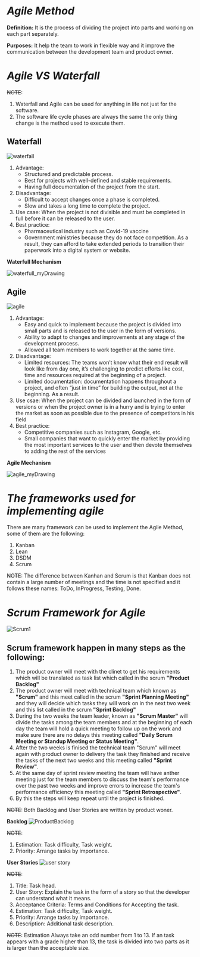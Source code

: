# _Agile Method_
**Definition:**
It is the process of dividing the project into parts and working on each part separately.

**Purposes:**
It help the team to work in flexible way and it improve the communication between the development team and product owner.

# _Agile VS Waterfall_

~~NOTE~~: 
1. Waterfall and Agile can be used for anything in life not just for the software.
2. The software life cycle phases are always the same the only thing change is the method used to execute them. 

## **Waterfall**


![waterfall](../image/waterfall.jpg)
1. Advantage: 
   * Structured and predictable process.
   * Best for projects with well-defined and stable requirements.
   * Having full documentation of the project from the start.
2. Disadvantage:
   * Difficult to accept changes once a phase is completed.
   * Slow and takes a long time to complete the project.
3. Use csae: When the project is not divisible and must be completed in full before it can be released to the user.
4. Best practice:
   * Pharmaceutical industry such as Covid-19 vaccine
   * Government ministries because they do not face competition. As a result, they can afford to take extended      periods to transition their paperwork into a digital system or website.

**Waterfull Mechanism**

![waterfull_myDrawing](../image/waterfull_myDrawing.jpg)

## **Agile**


![agile](../image/agile.webp)
1. Advantage: 
   * Easy and quick to implement because the project is divided into small parts and is released to the user in the form of versions.
   * Ability to adapt to changes and improvements at any stage of the development process.
   * Allowed all team members to work together at the same time.
2. Disadvantage:
   * Limited resources: The teams won’t know what their end result will look like from day one, it’s challenging to predict efforts like cost, time and resources required at the beginning of a project.
   * Limited documentation: documentation happens throughout a project, and often “just in time” for building the output, not at the beginning. As a result.
3. Use csae: When the project can be divided and launched in the form of versions or when the project owner is in a hurry and is trying to enter the market as soon as possible due to the presence of competitors in his field
4. Best practice:
   * Competitive companies such as Instagram, Google, etc.
   * Small companies that want to quickly enter the market by providing the most important services to the user and then devote themselves to adding the rest of the services

**Agile Mechanism**

![agile_myDrawing](../image/agile_myDrawing.jpg)


# _The frameworks used for implementing agile_
There are many framework can be used to implement the Agile Method, some of them are the following:

1. Kanban
2. Lean
3. DSDM
4. Scrum

~~NOTE~~: The difference between Kanhan and Scrum is that Kanban does not contain a large number of meetings and the time is not specified and it follows these names: ToDo, InProgress, Testing, Done.

# _Scrum Framework for Agile_

![Scrum1](../image/Scrum1.png)

## Scrum framework happen in many steps as the following:

1. The product owner will meet with the clinet to get his requirements which will be translated as task list which called in the scrum **"Product Backlog"**
2. The product owner will meet with technical team which known as **"Scrum"** and this meet called in the scrum **"Sprint Planning Meeting"** and they will decide which tasks they will work on in the next two week and this list called in the scrum **"Sprint Backlog"**
3. During the two weeks the team leader, known as **"Scrum Master"** will divide the tasks among the team members and at the beginning of each day the team will hold a quick meeting to follow up on the work and make sure there are no delays this meeting called **"Daily Scrum Meeting or Standup Meeting or Status Meeting"**.
4. After the two weeks is finised the technical team "Scrum" will meet again with product owner to delivery the task they finished and receive the tasks of the next two weeks and this meeting called **"Sprint Review"**.
5. At the same day of sprint review meeting the team will have anther meeting just for the team members to discuss the team's performance over the past two weeks and improve errors to increase the team's performance efficiency this meeting called **"Sprint Retrospective"**.
6. By this the steps will keep repeat until the project is finished.

~~NOTE~~: Both Backlog and User Stories are written by product woner.

**Backlog**
![ProductBacklog](../image/ProductBacklog.png)

~~NOTE~~: 
1. Estimation: Task difficulty, Task weight.
2. Priority: Arrange tasks by importance.

**User Stories**
![user story](../image/user%20story.png)

~~NOTE~~: 
1. Title: Task head.
2. User Story: Explain the task in the form of a story so that the developer can understand what it means.
3. Acceptance Criteria: Terms and Conditions for Accepting the task.
4. Estimation: Task difficulty, Task weight.
5. Priority: Arrange tasks by importance.
6. Description: Additional task description.

~~NOTE~~: Estimation Always take an odd number from 1 to 13. If an task appears with a grade higher than 13, the task is divided into two parts as it is larger than the acceptable size.
